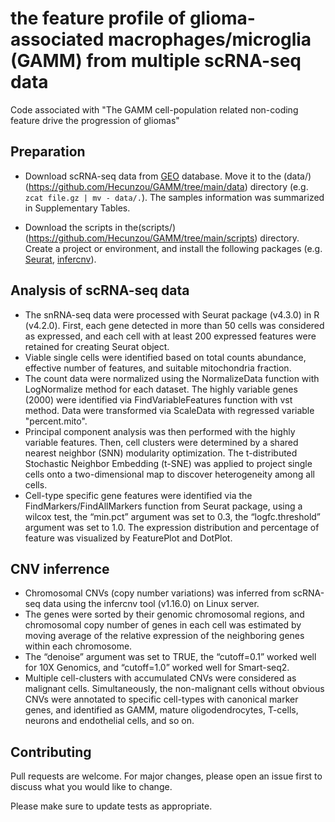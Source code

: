 # the feature profile of glioma-associated macrophages/microglia (GAMM) from multiple scRNA-seq data

Code associated with "The GAMM cell-population related non-coding feature drive the progression of gliomas"

## Preparation

* Download scRNA-seq data from [GEO](https://www.ncbi.nlm.nih.gov/geo) database. Move it to the (data/) (https://github.com/Hecunzou/GAMM/tree/main/data) directory (e.g. ```zcat file.gz | mv - data/.```). The samples information was summarized in Supplementary Tables.

* Download the scripts in the(scripts/) (https://github.com/Hecunzou/GAMM/tree/main/scripts) directory. Create a project or environment, and install the following packages (e.g. [Seurat](https://satijalab.org/seurat), [infercnv](https://github.com/broadinstitute/infercnv/wiki)). 

## Analysis of scRNA-seq data

* The snRNA-seq data were processed with Seurat package (v4.3.0) in R (v4.2.0). First, each gene detected in more than 50 cells was considered as expressed, and each cell with at least 200 expressed features were retained for creating Seurat object. 
* Viable single cells were identified based on total counts abundance, effective number of features, and suitable mitochondria fraction. 
* The count data were normalized using the NormalizeData function with LogNormalize method for each dataset. The highly variable genes (2000) were identified via FindVariableFeatures function with vst method. Data were transformed via ScaleData with regressed variable "percent.mito". 
* Principal component analysis was then performed with the highly variable features. Then, cell clusters were determined by a shared nearest neighbor (SNN) modularity optimization. The t-distributed Stochastic Neighbor Embedding (t-SNE) was applied to project single cells onto a two-dimensional map to discover heterogeneity among all cells. 
* Cell-type specific gene features were identified via the FindMarkers/FindAllMarkers function from Seurat package, using a wilcox test, the “min.pct” argument was set to 0.3, the “logfc.threshold” argument was set to 1.0. The expression distribution and percentage of feature was visualized by FeaturePlot and DotPlot.

## CNV inferrence
* Chromosomal CNVs (copy number variations) was inferred from scRNA-seq data using the infercnv tool (v1.16.0) on Linux server. 
* The genes were sorted by their genomic chromosomal regions, and chromosomal copy number of genes in each cell was estimated by moving average of the relative expression of the neighboring genes within each chromosome. 
* The “denoise” argument was set to TRUE, the “cutoff=0.1” worked well for 10X Genomics, and “cutoff=1.0” worked well for Smart-seq2. 
* Multiple cell-clusters with accumulated CNVs were considered as malignant cells. Simultaneously, the non-malignant cells without obvious CNVs were annotated to specific cell-types with canonical marker genes, and identified as GAMM, mature oligodendrocytes, T-cells, neurons and endothelial cells, and so on.


## Contributing
Pull requests are welcome. For major changes, please open an issue first to discuss what you would like to change.

Please make sure to update tests as appropriate.
